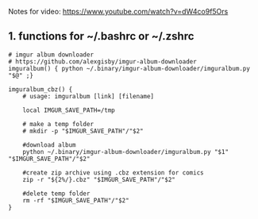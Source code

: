 Notes for video: https://www.youtube.com/watch?v=dW4co9f5Ors


## 1. functions for ~/.bashrc or ~/.zshrc

    # imgur album downloader
    # https://github.com/alexgisby/imgur-album-downloader
    imguralbum() { python ~/.binary/imgur-album-downloader/imguralbum.py "$@" ;}
    
    imguralbum_cbz() { 
    	# usage: imguralbum [link] [filename]
    	
    	local IMGUR_SAVE_PATH=/tmp
    
    	# make a temp folder
    	# mkdir -p "$IMGUR_SAVE_PATH"/"$2"
    
    	#download album
    	python ~/.binary/imgur-album-downloader/imguralbum.py "$1" "$IMGUR_SAVE_PATH"/"$2"
    
    	#create zip archive using .cbz extension for comics
    	zip -r "${2%/}.cbz" "$IMGUR_SAVE_PATH"/"$2"
    
    	#delete temp folder
    	rm -rf "$IMGUR_SAVE_PATH"/"$2"
    }

